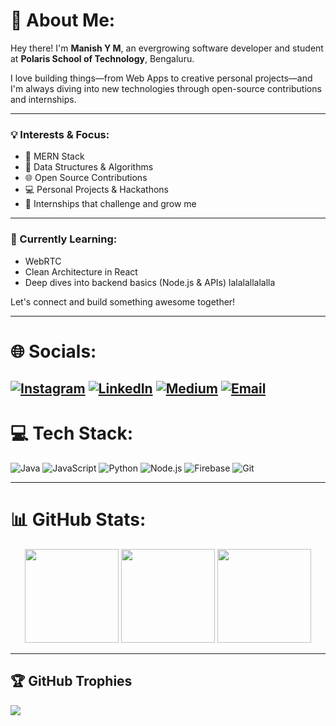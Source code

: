 # 💫 About Me:
Hey there! I'm **Manish Y M**, an evergrowing software developer and student at **Polaris School of Technology**, Bengaluru.

I love building things—from Web Apps to creative personal projects—and I'm always diving into new technologies through open-source contributions and internships.

---

### 💡 Interests & Focus:
- 🌆 MERN Stack
- 🧠 Data Structures & Algorithms
- 🌐 Open Source Contributions
- 💻 Personal Projects & Hackathons
- 🚀 Internships that challenge and grow me

---

### 🌱 Currently Learning:
- WebRTC
- Clean Architecture in React
- Deep dives into backend basics (Node.js & APIs) lalalallalalla

Let's connect and build something awesome together!

---
# 🌐 Socials:
[![Instagram](https://img.shields.io/badge/Instagram-%23E4405F.svg?logo=Instagram&logoColor=white)](https://www.instagram.com/manishym_setty/?hl=en) 
[![LinkedIn](https://img.shields.io/badge/LinkedIn-%230077B5.svg?logo=linkedin&logoColor=white)](https://www.linkedin.com/in/manish-y-m-233496326/) 
[![Medium](https://img.shields.io/badge/Medium-12100E?logo=medium&logoColor=white)](https://medium.com/@manishym946) 
[![Email](https://img.shields.io/badge/Email-D14836?logo=gmail&logoColor=white)](mailto:manishym946@gmail.com)
---

# 💻 Tech Stack:
![Java](https://img.shields.io/badge/Java-%23ED8B00.svg?style=for-the-badge&logo=openjdk&logoColor=white) 
![JavaScript](https://img.shields.io/badge/JavaScript-%23323330.svg?style=for-the-badge&logo=javascript&logoColor=%23F7DF1E) 
![Python](https://img.shields.io/badge/Python-3670A0?style=for-the-badge&logo=python&logoColor=white) 
![Node.js](https://img.shields.io/badge/Node.js-339933?style=for-the-badge&logo=nodedotjs&logoColor=white) 
![Firebase](https://img.shields.io/badge/Firebase-FFCA28?style=for-the-badge&logo=firebase&logoColor=black) 
![Git](https://img.shields.io/badge/Git-F05032?style=for-the-badge&logo=git&logoColor=white) 

---
# 📊 GitHub Stats:
<div align="center">

  <img src="https://github-readme-stats.vercel.app/api?username=Manishym956&theme=dark&hide_border=false&include_all_commits=false&count_private=false" height="150"/>
  <img src="https://nirzak-streak-stats.vercel.app/?user=Manishym956&theme=dark&hide_border=false" height="150"/>
  <img src="https://github-readme-stats.vercel.app/api/top-langs/?username=Manishym956&theme=dark&hide_border=false&layout=compact" height="150"/>

</div>

---

## 🏆 GitHub Trophies
![](https://github-profile-trophy.vercel.app/?username=Manishym956&theme=radical&no-frame=false&no-bg=false&margin-w=4)
